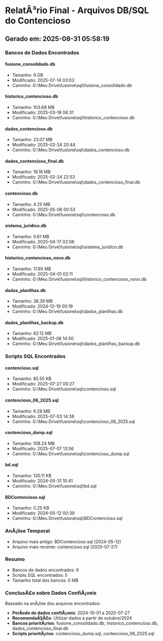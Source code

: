 ﻿# RelatÃ³rio Final - Arquivos DB/SQL do Contencioso
## Gerado em: 2025-08-31 05:58:19

### Bancos de Dados Encontrados

#### fusione_consolidado.db
- Tamanho: 9 GB
- Modificado: 2025-07-14 03:03
- Caminho: G:\Meu Drive\fusione\sql\fusione_consolidado.db

#### historico_contencioso.db
- Tamanho: 103.68 MB
- Modificado: 2025-03-18 06:31
- Caminho: G:\Meu Drive\fusione\sql\historico_contencioso.db

#### dados_contencioso.db
- Tamanho: 23.07 MB
- Modificado: 2025-02-24 20:44
- Caminho: G:\Meu Drive\fusione\sql\dados_contencioso.db

#### dados_contencioso_final.db
- Tamanho: 16.16 MB
- Modificado: 2025-02-24 22:53
- Caminho: G:\Meu Drive\fusione\sql\dados_contencioso_final.db

#### contencioso.db
- Tamanho: 4.25 MB
- Modificado: 2025-05-06 00:53
- Caminho: G:\Meu Drive\fusione\sql\contencioso.db

#### sistema_juridico.db
- Tamanho: 0.61 MB
- Modificado: 2025-04-17 02:06
- Caminho: G:\Meu Drive\fusione\sql\sistema_juridico.db

#### historico_contencioso_novo.db
- Tamanho: 17.85 MB
- Modificado: 2025-04-01 02:11
- Caminho: G:\Meu Drive\fusione\sql\historico_contencioso_novo.db

#### dados_planilhas.db
- Tamanho: 38.39 MB
- Modificado: 2024-12-19 00:19
- Caminho: G:\Meu Drive\fusione\sql\dados_planilhas.db

#### dados_planilhas_backup.db
- Tamanho: 62.12 MB
- Modificado: 2025-01-06 14:50
- Caminho: G:\Meu Drive\fusione\sql\dados_planilhas_backup.db

### Scripts SQL Encontrados

#### contencioso.sql
- Tamanho: 85.55 KB
- Modificado: 2025-07-27 00:27
- Caminho: G:\Meu Drive\fusione\sql\contencioso.sql

#### contencioso_06_2025.sql
- Tamanho: 6.28 MB
- Modificado: 2025-07-03 14:38
- Caminho: G:\Meu Drive\fusione\sql\contencioso_06_2025.sql

#### contencioso_dump.sql
- Tamanho: 108.24 MB
- Modificado: 2025-07-07 13:56
- Caminho: G:\Meu Drive\fusione\sql\contencioso_dump.sql

#### bd.sql
- Tamanho: 130.11 KB
- Modificado: 2024-05-31 10:41
- Caminho: G:\Meu Drive\fusione\sql\bd.sql

#### BDContencioso.sql
- Tamanho: 0.25 KB
- Modificado: 2024-05-12 00:39
- Caminho: G:\Meu Drive\fusione\sql\BDContencioso.sql

### AnÃ¡lise Temporal

- Arquivo mais antigo: BDContencioso.sql (2024-05-12)
- Arquivo mais recente: contencioso.sql (2025-07-27)

### Resumo

- Bancos de dados encontrados: 9
- Scripts SQL encontrados: 5
- Tamanho total dos bancos: 0 MB

### ConclusÃ£o sobre Dados ConfiÃ¡veis

Baseado na anÃ¡lise dos arquivos encontrados:

- **PerÃ­odo de dados confiÃ¡veis**: 2024-10-01 a 2025-07-27
- **RecomendaÃ§Ã£o**: Utilizar dados a partir de outubro/2024
- **Bancos prioritÃ¡rios**: fusione_consolidado.db, historico_contencioso.db, dados_contencioso_final.db
- **Scripts prioritÃ¡rios**: contencioso_dump.sql, contencioso_06_2025.sql

